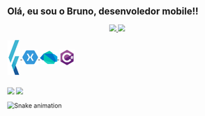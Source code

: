## Olá, eu sou o Bruno, desenvoledor mobile!!
<div align="center">
  <a href="https://github.com/brunodeev">
  <img height="180em" src="https://github-readme-stats.vercel.app/api?username=brunodeev&show_icons=true&theme=dark&include_all_commits=true&count_private=true"/>
  <img height="180em" src="https://github-readme-stats.vercel.app/api/top-langs/?username=brunodeev&layout=compact&langs_count=7&theme=dark"/>
</div>
<div style="display: inline_block"><br>
  
  <img align="center" alt="Bruno-Flutter" height="80" width="30" src="https://github.com/devicons/devicon/blob/master/icons/flutter/flutter-original.svg" />
  <img align="center" alt="Bruno-Xamarin" height="37" width="37" src="https://github.com/devicons/devicon/blob/master/icons/xamarin/xamarin-original.svg" />
  <img align="center" alt="Bruno-Dart" height="30" width="40" src="https://github.com/devicons/devicon/blob/master/icons/dart/dart-original.svg" />
  <img align="center" alt="Bruno-Csharp" height="36" width="36" src="https://raw.githubusercontent.com/devicons/devicon/master/icons/csharp/csharp-original.svg" />
</div>
  
  ##
 
<div> 
  <a href="https://instagram.com/brunobse" target="_blank"><img src="https://img.shields.io/badge/-Instagram-%23E4405F?style=for-the-badge&logo=instagram&logoColor=white" target="_blank"></a>
  <a href="https://www.linkedin.com/in/bruno-césar-327882240/" target="_blank"><img src="https://img.shields.io/badge/-LinkedIn-%230077B5?style=for-the-badge&logo=linkedin&logoColor=white" target="_blank"></a> 
 
  ![Snake animation](https://github.com/brunodeev/brunodeev/blob/output/github-contribution-grid-snake.svg)
 
</div>
